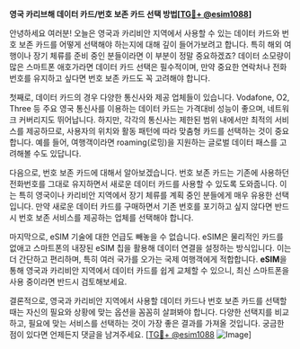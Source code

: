 **영국 카리브해 데이터 카드/번호 보존 카드 선택 방법[[TG💪+ @esim1088](https://t.me/s/esim1088)]**

안녕하세요 여러분! 오늘은 영국과 카리비안 지역에서 사용할 수 있는 데이터 카드와 번호 보존 카드를 어떻게 선택해야 하는지에 대해 깊이 들어가보려고 합니다. 특히 해외 여행이나 장기 체류를 준비 중인 분들이라면 이 부분이 정말 중요하겠죠? 데이터 소모량이 많은 스마트폰 애호가라면 데이터 카드 선택은 필수적이며, 만약 중요한 연락처나 전화번호를 유지하고 싶다면 번호 보존 카드도 꼭 고려해야 합니다.

첫째로, 데이터 카드의 경우 다양한 통신사와 제공 업체들이 있습니다. Vodafone, O2, Three 등 주요 영국 통신사를 이용하는 데이터 카드는 가격대비 성능이 좋으며, 네트워크 커버리지도 뛰어납니다. 하지만, 각각의 통신사는 제한된 범위 내에서만 최적의 서비스를 제공하므로, 사용자의 위치와 활동 패턴에 따라 맞춤형 카드를 선택하는 것이 중요합니다. 예를 들어, 여행객이라면 roaming(로밍)을 지원하는 글로벌 데이터 패스를 고려해볼 수도 있답니다.

다음으로, 번호 보존 카드에 대해서 알아보겠습니다. 번호 보존 카드는 기존에 사용하던 전화번호를 그대로 유지하면서 새로운 데이터 카드를 사용할 수 있도록 도와줍니다. 이는 특히 영국이나 카리비안 지역에서 장기 체류를 계획 중인 분들에게 매우 유용한 선택입니다. 만약 새로운 데이터 카드를 구매하면서 기존 번호를 포기하고 싶지 않다면 반드시 번호 보존 서비스를 제공하는 업체를 선택해야 합니다.

마지막으로, eSIM 기술에 대한 언급도 빼놓을 수 없습니다. eSIM은 물리적인 카드를 없애고 스마트폰의 내장된 eSIM 칩을 활용해 데이터 연결을 설정하는 방식입니다. 이는 더 간단하고 편리하며, 특히 여러 국가를 오가는 국제 여행객에게 적합합니다. **eSIM**을 통해 영국과 카리비안 지역에서 데이터 카드를 쉽게 교체할 수 있으니, 최신 스마트폰을 사용 중이라면 반드시 검토해보세요.

결론적으로, 영국과 카리비안 지역에서 사용할 데이터 카드나 번호 보존 카드를 선택할 때는 자신의 필요와 상황에 맞는 옵션을 꼼꼼히 살펴봐야 합니다. 다양한 선택지를 비교하고, 필요에 맞는 서비스를 선택하는 것이 가장 좋은 결과를 가져올 것입니다. 궁금한 점이 있다면 언제든지 댓글을 남겨주세요. [[TG💪+ @esim1088](https://t.me/s/esim1088) ![Image](https://i.postimg.cc/Y0z9fWf4/image.png)]